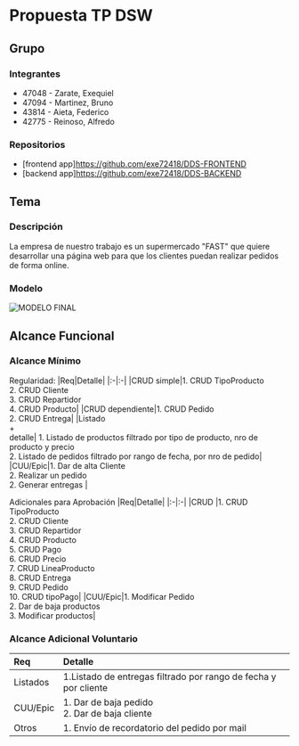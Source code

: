 # Propuesta TP DSW

## Grupo
### Integrantes
* 47048 - Zarate, Exequiel
* 47094 - Martinez, Bruno
* 43814 - Aieta, Federico
* 42775 - Reinoso, Alfredo

### Repositorios
* [frontend app]https://github.com/exe72418/DDS-FRONTEND
* [backend app]https://github.com/exe72418/DDS-BACKEND

## Tema
### Descripción
La empresa de nuestro trabajo es un supermercado "FAST" que quiere desarrollar una página web para que los clientes puedan realizar pedidos de forma online.

### Modelo
![MODELO FINAL](https://github.com/user-attachments/assets/e054de90-d9a7-47eb-b482-72d6071ff2bd)

## Alcance Funcional 

### Alcance Mínimo


Regularidad:
|Req|Detalle|
|:-|:-|
|CRUD simple|1. CRUD TipoProducto<br>2. CRUD Cliente<br>3. CRUD Repartidor<br>4. CRUD Producto|
|CRUD dependiente|1. CRUD Pedido<br>2. CRUD Entrega|
|Listado<br>+<br>detalle| 1. Listado de productos filtrado por tipo de producto, nro de producto y precio<br> 2. Listado de pedidos filtrado por rango de fecha, por nro de pedido|
|CUU/Epic|1. Dar de alta Cliente<br>2. Realizar un pedido<br>2. Generar entregas |


Adicionales para Aprobación
|Req|Detalle|
|:-|:-|
|CRUD |1. CRUD TipoProducto<br>2. CRUD Cliente<br>3. CRUD Repartidor<br>4. CRUD Producto<br>5. CRUD Pago<br>6. CRUD Precio<br>7. CRUD LineaProducto<br>8. CRUD Entrega<br>9. CRUD Pedido<br>10. CRUD tipoPago|
|CUU/Epic|1. Modificar Pedido<br>2. Dar de baja productos<br>3. Modificar productos|


### Alcance Adicional Voluntario

|Req|Detalle|
|:-|:-|
|Listados |1.Listado de entregas filtrado por rango de fecha y por cliente|
|CUU/Epic|1. Dar de baja pedido<br>2. Dar de baja cliente|
|Otros|1. Envío de recordatorio del pedido por mail|
